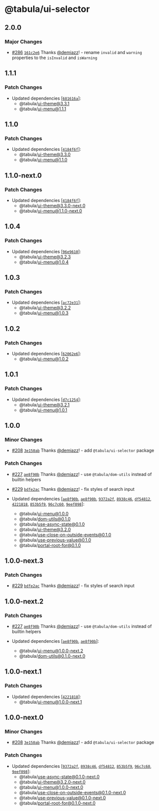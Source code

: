 # @tabula/ui-selector

## 2.0.0

### Major Changes

- [#286](https://github.com/ReTable/ui-kit/pull/286) [`161c2e6`](https://github.com/ReTable/ui-kit/commit/161c2e6b3e346c54958806d63e9bb99b7f1068b0) Thanks [@demiazz](https://github.com/demiazz)! - rename `invalid` and `warning` properties to the `isInvalid` and `isWarning`

## 1.1.1

### Patch Changes

- Updated dependencies [[`681616a`](https://github.com/ReTable/ui-kit/commit/681616a422435adcff27b043ee1c6003647183bd)]:
  - @tabula/ui-theme@3.3.1
  - @tabula/ui-menu@1.1.1

## 1.1.0

### Patch Changes

- Updated dependencies [[`4184f6f`](https://github.com/ReTable/ui-kit/commit/4184f6feba8a0ceb2c8832619e62cf237a283b4a)]:
  - @tabula/ui-theme@3.3.0
  - @tabula/ui-menu@1.1.0

## 1.1.0-next.0

### Patch Changes

- Updated dependencies [[`4184f6f`](https://github.com/ReTable/ui-kit/commit/4184f6feba8a0ceb2c8832619e62cf237a283b4a)]:
  - @tabula/ui-theme@3.3.0-next.0
  - @tabula/ui-menu@1.1.0-next.0

## 1.0.4

### Patch Changes

- Updated dependencies [[`96e9610`](https://github.com/ReTable/ui-kit/commit/96e96105c9aa8ef2ab8f8434d860c4dd7025be13)]:
  - @tabula/ui-theme@3.2.3
  - @tabula/ui-menu@1.0.4

## 1.0.3

### Patch Changes

- Updated dependencies [[`ac72e31`](https://github.com/ReTable/ui-kit/commit/ac72e3112e690745eda38615a637fd4b73b112e4)]:
  - @tabula/ui-theme@3.2.2
  - @tabula/ui-menu@1.0.3

## 1.0.2

### Patch Changes

- Updated dependencies [[`62062e6`](https://github.com/ReTable/ui-kit/commit/62062e60b5d80137e86cd65c588107efd2568921)]:
  - @tabula/ui-menu@1.0.2

## 1.0.1

### Patch Changes

- Updated dependencies [[`d7c1254`](https://github.com/ReTable/ui-kit/commit/d7c12545c1cc8120090bdcf3af338f860a69a7f9)]:
  - @tabula/ui-theme@3.2.1
  - @tabula/ui-menu@1.0.1

## 1.0.0

### Minor Changes

- [#208](https://github.com/ReTable/ui-kit/pull/208) [`3e150ab`](https://github.com/ReTable/ui-kit/commit/3e150abe4b16033362cd8f69de6697d1207d9b37) Thanks [@demiazz](https://github.com/demiazz)! - add `@tabula/ui-selector` package

### Patch Changes

- [#227](https://github.com/ReTable/ui-kit/pull/227) [`ae8f90b`](https://github.com/ReTable/ui-kit/commit/ae8f90bd833e6f4015800e60ef24f88146136c08) Thanks [@demiazz](https://github.com/demiazz)! - use `@tabula/dom-utils` instead of builtin helpers

- [#229](https://github.com/ReTable/ui-kit/pull/229) [`bdfe2ac`](https://github.com/ReTable/ui-kit/commit/bdfe2ac47bb01c93316784b36be173b2931f671d) Thanks [@demiazz](https://github.com/demiazz)! - fix styles of search input

- Updated dependencies [[`ae8f90b`](https://github.com/ReTable/ui-kit/commit/ae8f90bd833e6f4015800e60ef24f88146136c08), [`ae8f90b`](https://github.com/ReTable/ui-kit/commit/ae8f90bd833e6f4015800e60ef24f88146136c08), [`9372a2f`](https://github.com/ReTable/ui-kit/commit/9372a2f00b9a8552638e964cc11bf1072afbb501), [`8938c46`](https://github.com/ReTable/ui-kit/commit/8938c463fc9f3b5436f78897c09f31307af88e5a), [`df54812`](https://github.com/ReTable/ui-kit/commit/df54812be7e5ca6e5a111a778656c509851cf347), [`4221818`](https://github.com/ReTable/ui-kit/commit/4221818fa9e040007ad8cb55820e71cf24c9d071), [`853b5f9`](https://github.com/ReTable/ui-kit/commit/853b5f9e8562e7b01f9c1defafd550bdf3f236d2), [`96c7c60`](https://github.com/ReTable/ui-kit/commit/96c7c60cc926d27f2170c3c6ee95fcdc39aa042b), [`9eef098`](https://github.com/ReTable/ui-kit/commit/9eef098aeea8fc77a2faef474f3a6f868ef81a65)]:
  - @tabula/ui-menu@1.0.0
  - @tabula/dom-utils@0.1.0
  - @tabula/use-async-state@0.1.0
  - @tabula/ui-theme@3.2.0
  - @tabula/use-close-on-outside-events@0.1.0
  - @tabula/use-previous-value@0.1.0
  - @tabula/portal-root-for@0.1.0

## 1.0.0-next.3

### Patch Changes

- [#229](https://github.com/ReTable/ui-kit/pull/229) [`bdfe2ac`](https://github.com/ReTable/ui-kit/commit/bdfe2ac47bb01c93316784b36be173b2931f671d) Thanks [@demiazz](https://github.com/demiazz)! - fix styles of search input

## 1.0.0-next.2

### Patch Changes

- [#227](https://github.com/ReTable/ui-kit/pull/227) [`ae8f90b`](https://github.com/ReTable/ui-kit/commit/ae8f90bd833e6f4015800e60ef24f88146136c08) Thanks [@demiazz](https://github.com/demiazz)! - use `@tabula/dom-utils` instead of builtin helpers

- Updated dependencies [[`ae8f90b`](https://github.com/ReTable/ui-kit/commit/ae8f90bd833e6f4015800e60ef24f88146136c08), [`ae8f90b`](https://github.com/ReTable/ui-kit/commit/ae8f90bd833e6f4015800e60ef24f88146136c08)]:
  - @tabula/ui-menu@1.0.0-next.2
  - @tabula/dom-utils@0.1.0-next.0

## 1.0.0-next.1

### Patch Changes

- Updated dependencies [[`4221818`](https://github.com/ReTable/ui-kit/commit/4221818fa9e040007ad8cb55820e71cf24c9d071)]:
  - @tabula/ui-menu@1.0.0-next.1

## 1.0.0-next.0

### Minor Changes

- [#208](https://github.com/ReTable/ui-kit/pull/208) [`3e150ab`](https://github.com/ReTable/ui-kit/commit/3e150abe4b16033362cd8f69de6697d1207d9b37) Thanks [@demiazz](https://github.com/demiazz)! - add `@tabula/ui-selector` package

### Patch Changes

- Updated dependencies [[`9372a2f`](https://github.com/ReTable/ui-kit/commit/9372a2f00b9a8552638e964cc11bf1072afbb501), [`8938c46`](https://github.com/ReTable/ui-kit/commit/8938c463fc9f3b5436f78897c09f31307af88e5a), [`df54812`](https://github.com/ReTable/ui-kit/commit/df54812be7e5ca6e5a111a778656c509851cf347), [`853b5f9`](https://github.com/ReTable/ui-kit/commit/853b5f9e8562e7b01f9c1defafd550bdf3f236d2), [`96c7c60`](https://github.com/ReTable/ui-kit/commit/96c7c60cc926d27f2170c3c6ee95fcdc39aa042b), [`9eef098`](https://github.com/ReTable/ui-kit/commit/9eef098aeea8fc77a2faef474f3a6f868ef81a65)]:
  - @tabula/use-async-state@0.1.0-next.0
  - @tabula/ui-theme@3.2.0-next.0
  - @tabula/ui-menu@1.0.0-next.0
  - @tabula/use-close-on-outside-events@0.1.0-next.0
  - @tabula/use-previous-value@0.1.0-next.0
  - @tabula/portal-root-for@0.1.0-next.0
